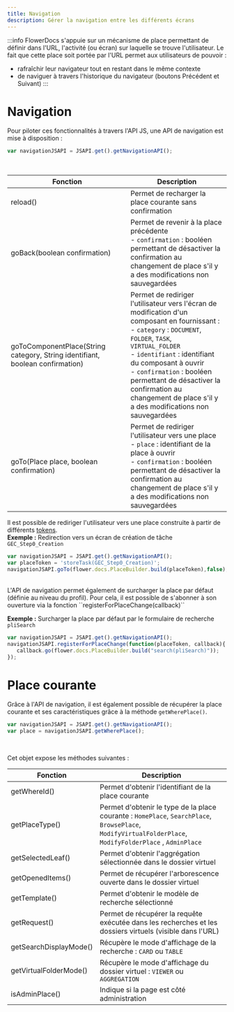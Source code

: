 ```yaml
---
title: Navigation
description: Gérer la navigation entre les différents écrans
---
```


:::info 
FlowerDocs s'appuie sur un mécanisme de place permettant de définir dans l'URL, l'activité (ou écran) sur laquelle se trouve l'utilisateur.
Le fait que cette place soit portée par l'URL permet aux utilisateurs de pouvoir : 

- rafraîchir leur navigateur tout en restant dans le même contexte
- de naviguer à travers l'historique du navigateur (boutons Précédent et Suivant)
:::

# Navigation
Pour piloter ces fonctionnalités à travers l'API JS, une API de navigation est mise à disposition : 

```javascript
var navigationJSAPI = JSAPI.get().getNavigationAPI();
```
<br>

| Fonction                                 | Description                                                                    |
|------------------------------------------|--------------------------------------------------------------------------------|
|reload()                                  | Permet de recharger la place courante sans confirmation                        |        
|goBack(boolean confirmation)              | Permet de revenir à la place précédente<br>- ``confirmation`` : booléen permettant de désactiver la confirmation au changement de place s'il y a des modifications non sauvegardées     						|               
|goToComponentPlace(String category, String identifiant, boolean confirmation)| Permet de rediriger l'utilisateur vers l'écran de modification d'un composant en fournissant : <br>- ``category`` : ``DOCUMENT``, ``FOLDER``, ``TASK``, ``VIRTUAL_FOLDER`` <br>- ``identifiant`` : identifiant du composant à ouvrir <br>- ``confirmation`` : booléen permettant de désactiver la confirmation au changement de place s'il y a des modifications non sauvegardées                                                                      |   
|goTo(Place place, boolean confirmation)   | Permet de rediriger l'utilisateur vers une place <br>- ``place`` : identifiant de la place à ouvrir <br>- ``confirmation`` : booléen permettant de désactiver la confirmation au changement de place s'il y a des modifications non sauvegardées |

Il est possible de rediriger l'utilisateur vers une place construite à partir de différents [tokens](broken-link.md).  
__Exemple :__ Redirection vers un écran de création de tâche ``GEC_Step0_Creation``

```javascript
var navigationJSAPI = JSAPI.get().getNavigationAPI();
var placeToken = 'storeTask(GEC_Step0_Creation)';
navigationJSAPI.goTo(flower.docs.PlaceBuilder.build(placeToken),false);
```

<br/>
L'API de navigation permet également de surcharger la place par défaut (définie au niveau du profil). 
Pour cela, il est possible de s'abonner à son ouverture via la fonction ``registerForPlaceChange(callback)`` 

__Exemple :__ Surcharger la place par défaut par le formulaire de recherche ``pliSearch``

```javascript
var navigationJSAPI = JSAPI.get().getNavigationAPI();
navigationJSAPI.registerForPlaceChange(function(placeToken, callback){
   callback.go(flower.docs.PlaceBuilder.build("search(pliSearch)"));
});
```

# Place courante
Grâce à l'API de navigation, il est également possible de récupérer la place courante et ses caractéristiques grâce à la méthode `getWherePlace()`.

```javascript
var navigationJSAPI = JSAPI.get().getNavigationAPI();
var place = navigationJSAPI.getWherePlace();
```
<br>

Cet objet expose les méthodes suivantes :


| Fonction              | Description              																													|
|-----------------------|-----------------------------------------------------------------------------------------------------------------|   
|getWhereId()      	   | Permet d'obtenir l'identifiant de la place courante                            							      		|     
|getPlaceType()         | Permet d'obtenir le type de la place courante : `HomePlace`, `SearchPlace`, `BrowsePlace`, `ModifyVirtualFolderPlace`, `ModifyFolderPlace` , `AdminPlace`|  
|getSelectedLeaf() 	   | Permet d'obtenir l'aggrégation sélectionnée dans le dossier virtuel   													   | 
|getOpenedItems() 	   | Permet de récupérer l'arborescence ouverte dans le dossier virtuel														   	|
|getTemplate() 		   | Permet d'obtenir le modèle de recherche sélectionné				   															   | 
|getRequest()		      | Permet de récupérer la requête exécutée dans les recherches et les dossiers virtuels (visible dans l'URL)			|
|getSearchDisplayMode() | Récupère le mode d'affichage de la recherche : `CARD` ou `TABLE`			                              			|
|getVirtualFolderMode() | Récupère le mode d'affichage du dossier virtuel : `VIEWER` ou `AGGREGATION`												   |
|isAdminPlace() 	      | Indique si la page est côté administration 								      							           			|